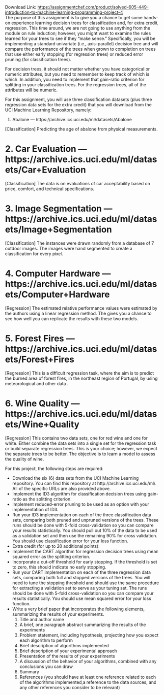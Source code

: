 Download Link: https://assignmentchef.com/product/solved-605-449-introduction-to-machine-learning-programming-project-4
<br>
The purpose of this assignment is to give you a chance to get some hands-on experience learning decision trees for classification and, for extra credit, regression. This time around, we are not going to use anything from the module on rule induction; however, you might want to examine the rules learned for your trees to see if they “make sense.” Specifically, you will be implementing a standard univariate (i.e., axis-parallel) decision tree and will compare the performance of the trees when grown to completion on trees that use either early stopping (for regression trees) or reduced error pruning (for classification trees).

For decision trees, it should not matter whether you have categorical or numeric attributes, but you need to remember to keep track of which is which. In addition, you need to implement that gain-ratio criterion for splitting in your classification trees. For the regression trees, all of the attributes will be numeric.

For this assignment, you will use three classification datasets (plus three regression data sets for the extra credit) that you will download from the UCI Machine Learning Repository, namely:

<ol>

 <li>Abalone — https://archive.ics.uci.edu/ml/datasets/Abalone</li>

</ol>

[Classification] Predicting the age of abalone from physical measurements.

<h1>2.    Car Evaluation — https://archive.ics.uci.edu/ml/datasets/Car+Evaluation</h1>

[Classification] The data is on evaluations of car acceptability based on price, comfort, and technical specifications.

<h1>3.    Image Segmentation — https://archive.ics.uci.edu/ml/datasets/Image+Segmentation</h1>

[Classification] The instances were drawn randomly from a database of 7 outdoor images. The images were hand segmented to create a classification for every pixel.

<h1>4.    Computer Hardware — https://archive.ics.uci.edu/ml/datasets/Computer+Hardware</h1>

[Regression] The estimated relative performance values were estimated by the authors using a linear regression method. The gives you a chance to see how well you can replicate the results with these two models.

<h1>5.    Forest Fires — https://archive.ics.uci.edu/ml/datasets/Forest+Fires</h1>

[Regression] This is a difficult regression task, where the aim is to predict the burned area of forest fires, in the northeast region of Portugal, by using meteorological and other data .

<h1>6.    Wine Quality — https://archive.ics.uci.edu/ml/datasets/Wine+Quality</h1>

[Regression] This contains two data sets, one for red wine and one for white. Either combine the data sets into a single set for the regression task or build separate regression trees. This is your choice; however, we expect the separate trees to be better. The objective is to learn a model to assess the quality of wine.

For this project, the following steps are required:

<ul>

 <li>Download the six (6) data sets from the UCI Machine Learning repository. You can find this repository at http://archive.ics.uci.edu/ml/. All of the specific URLs are also provided above.</li>

 <li>Implement the ID3 algorithm for classification decision trees using gain-ratio as the splitting criterion.</li>

 <li>Implement reduced-error pruning to be used as an option with your implementation of ID3.</li>

 <li>Run your ID3 implementation on each of the three classification data sets, comparing both pruned and unpruned versions of the trees. These runs should be done with 5-fold cross-validation so you can compare your results statistically. You should pull out 10% of the data to be used as a validation set and then use the remaining 90% for cross validation. You should use classification error for your loss function.</li>

 <li>Extra credit (for up to 20 additional points):</li>

 <li>Implement the CART algorithm for regression decision trees using mean squared error as the splitting criterion.</li>

 <li>Incorporate a cut-off threshold for early stopping. If the threshold is set to zero, this should indicate no early stopping.</li>

 <li>Run your CART implementation on each of the three regression data sets, comparing both full and stopped versions of the trees. You will need to tune the stopping threshold and should use the same procedure for extracting a validation set to serve as your tuning set. The runs should be done with 5-fold cross-validation so you can compare your results statistically. You should use mean squared error for your loss function.</li>

 <li>Write a very brief paper that incorporates the following elements, summarizing the results of your experiments.

  <ol>

   <li>Title and author name</li>

   <li>A brief, one paragraph abstract summarizing the results of the experiments</li>

   <li>Problem statement, including hypothesis, projecting how you expect each algorithm to perform</li>

   <li>Brief description of algorithms implemented</li>

   <li>Brief description of your experimental approach</li>

   <li>Presentation of the results of your experiments</li>

   <li>A discussion of the behavior of your algorithms, combined with any conclusions you can draw</li>

   <li>Summary</li>

   <li>References (you should have at least one reference related to each of the algorithms implemented,a reference to the data sources, and any other references you consider to be relevant)</li>

  </ol></li>

</ul>